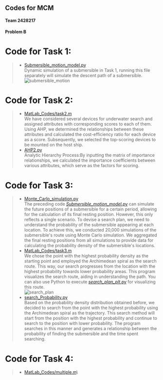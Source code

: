 ## Codes for MCM
#### Team 2428217 
#### Problem B
# Code for Task 1:
>- [Submersible_motion_model.py](https://github.com/Higasa-Yumetaka/MCM_Control_Number_2428217_Python/blob/master/Submersible_motion_model.py)\
> Dynamic simulation of a submersible in Task 1, running this file separately will simulate the descent path of a submersible.\
> ![submersible_motion](https://github.com/Higasa-Yumetaka/MCM_Control_Number_2428217_Python/blob/master/Pictures/predicted_path.png)

# Code for Task 2:
>- [MatLab_Codes/task2.m](https://github.com/Higasa-Yumetaka/MCM_Control_Number_2428217_Python/blob/master/MatLab_Codes/task2.m)\
> We have considered several devices for underwater search and assigned attributes with corresponding scores to each of them. Using AHP, we determined the relationships between these attributes and calculated the cost-efficiency ratio for each device as a score. Subsequently, we selected the top-scoring devices to be mounted on the host ship.
>- [AHP2.py](https://github.com/Higasa-Yumetaka/MCM_Control_Number_2428217_Python/blob/master/AHP2.py)\
> Analytic Hierarchy Process:By inputting the matrix of importance relationships, we calculated the importance coefficients between various attributes, which serve as the factors for scoring.

# Code for Task 3:
>- [Monte_Carlo_simulation.py](https://github.com/Higasa-Yumetaka/MCM_Control_Number_2428217_Python/blob/master/Monte_Carlo_simulation.py)\
> The preceding code *[Submersible_motion_model.py](https://github.com/Higasa-Yumetaka/MCM_Control_Number_2428217_Python/blob/master/Submersible_motion_model.py)* can simulate the future positions of a submersible for a certain period, allowing for the calculation of its final resting position. However, this only reflects a single scenario. To devise a search plan, we need to understand the probability of the submersible appearing at each location. To achieve this, we conducted 20,000 simulations of the submersible's route using Monte Carlo simulation. We aggregated the final resting positions from all simulations to provide data for calculating the probability density of the submersible's locations.
>- [MatLab_Codes/task3.m](https://github.com/Higasa-Yumetaka/MCM_Control_Number_2428217_Python/blob/master/MatLab_Codes/task3.m)\
> We chose the point with the highest probability density as the starting point and employed the Archimedean spiral as the search route. This way, our search progresses from the location with the highest probability towards lower probability areas. This program visualizes the search route, aiding in understanding the path. You can also use Python to execute *[search_plan_plt.py](https://github.com/Higasa-Yumetaka/MCM_Control_Number_2428217_Python/blob/master/search_plan_plt.py)* for visualizing this route.\
> ![search_plan](https://github.com/Higasa-Yumetaka/MCM_Control_Number_2428217_Python/blob/master/Pictures/search_route.png)
>- [search_Probability.py](https://github.com/Higasa-Yumetaka/MCM_Control_Number_2428217_Python/blob/master/search_Probability.py)\
> Based on the probability density distribution obtained before, we decided to search from the point with the highest probability using the Archimedean spiral as the trajectory. This search method will start from the position with the highest probability and continue to search to the position with lower probability. The program searches in this manner and generates a relationship between the probability of finding the submersible and the time spent searching.

# Code for Task 4:
>- [MatLab_Codes/multiple.m](https://github.com/Higasa-Yumetaka/MCM_Control_Number_2428217_Python/blob/master/MatLab_Codes/multiple.m)\
> 